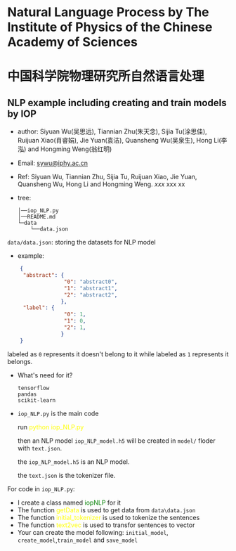 # Natural Language Process by The Institute of Physics of the Chinese Academy of Sciences
# 中国科学院物理研究所自然语言处理
## NLP example including creating and train models by IOP

* author: Siyuan Wu(吴思远), Tiannian Zhu(朱天念), Sijia Tu(涂思佳), Ruijuan Xiao(肖睿娟), Jie Yuan(袁洁), Quansheng Wu(吴泉生), Hong Li(李泓) and Hongming Weng(翁红明)
* Email: sywu@iphy.ac.cn
* Ref:  Siyuan Wu, Tiannian Zhu, Sijia Tu, Ruijuan Xiao, Jie Yuan, Quansheng Wu, Hong Li and Hongming Weng. $\textit{xxx}$ xxx xx

* tree:
    ```
    │──iop_NLP.py
    │──README.md
    └─data
        └──data.json
    ```

`data/data.json`: storing the datasets for NLP model

* example:
```json
    {
     "abstract": {
                  "0": "abstract0",
                  "1": "abstract1",
                  "2": "abstract2",
                 },
     "label": {
                  "0": 1,
                  "1": 0,
                  "2": 1,
                 }
    }
```

labeled as `0` represents it doesn't belong to it while labeled as `1` represents it belongs.

* What's need for it?

    ```
    tensorflow
    pandas
    scikit-learn
    ```

* `iop_NLP.py` is the main code

    run <font color=yellow>python iop_NLP.py </font>

    then an NLP model `iop_NLP_model.h5` will be created in `model/` floder with `text.json`.

    the `iop_NLP_model.h5` is an NLP model.

    the `text.json` is the tokenizer file.

For code in `iop_NLP.py`:

* I create a class named <font color=green>iopNLP</font> for it
* The function <font color=yellow>getData</font> is used to get data from `data\data.json`
* The function <font color=yellow>initial_tokenizer</font> is used to tokenize the sentences
* The function <font color=yellow>text2vec</font> is used to transfor sentences to vector
* Your can create the model following: `initial_model`, `create_model`,`train_model` and `save_model`



